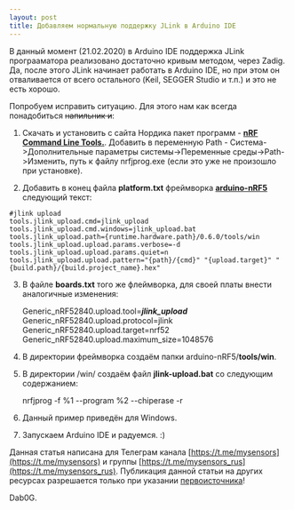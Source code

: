 ```yaml
---
layout: post
title: Добавляем нормальную поддержку JLink в Arduino IDE
---
```


  В данный момент (21.02.2020) в Arduino IDE поддержка JLink програаматора реализовано достаточно кривым методом, через Zadig. Да, после этого JLink начинает работать в Arduino IDE, но при этом он отваливается от всего остального (Keil, SEGGER Studio и т.п.) и это не есть хорошо.

  Попробуем исправить ситуацию. Для этого нам как всегда понадобиться ~~напильник и~~:

1. Скачать и установить с сайта Нордика пакет программ - [**nRF Command Line Tools.**](https://www.nordicsemi.com/Software-and-tools/Development-Tools/nRF-Command-Line-Tools). Добавить в переменную Path - Система->Дополнительные параметры системы->Переменные среды->Path->Изменить, путь к файлу nrfjprog.exe (если это уже не произошло при установке).

2. Добавить в конец файла **platform.txt** фреймворка [**arduino-nRF5**](https://github.com/sandeepmistry/arduino-nRF5) следующий текст:

``` 
#jlink upload
tools.jlink_upload.cmd=jlink_upload
tools.jlink_upload.cmd.windows=jlink_upload.bat
tools.jlink_upload.path={runtime.hardware.path}/0.6.0/tools/win
tools.jlink_upload.upload.params.verbose=-d
tools.jlink_upload.upload.params.quiet=n
tools.jlink_upload.upload.pattern="{path}/{cmd}" "{upload.target}" "{build.path}/{build.project_name}.hex"
```

3. В файле **boards.txt** того же флеймворка, для своей платы внести аналогичные изменения:

    Generic_nRF52840.upload.tool=***jlink_upload***  
    Generic_nRF52840.upload.protocol=jlink  
    Generic_nRF52840.upload.target=nrf52  
    Generic_nRF52840.upload.maximum_size=1048576

4. В директории фреймворка создаём папки arduino-nRF5/**tools/win**.
5. В директории /win/ создаём файл **jlink-upload.bat** со следующим содержанием:

    nrfjprog -f %1 --program %2 --chiperase -r
  
6. Данный пример приведён для Windows.
7. Запускаем Arduino IDE и радуемся. :)

Данная статья написана для Телеграм канала [https://t.me/mysensors](https://t.me/mysensors) и группы [https://t.me/mysensors_rus](https://t.me/mysensors_rus).
Публикация данной статьи на других ресурсах разрешается только при указании [первоисточника](mysensors-rus.github.io)!

Dab0G.
